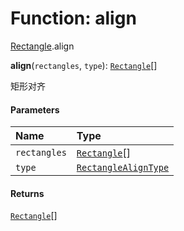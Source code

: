 # Function: align

[Rectangle](/en/auto-docs/editor/modules/Rectangle.md).align

**align**(`rectangles`, `type`): [`Rectangle`](/en/auto-docs/editor/classes/Rectangle-1.md)\[]

矩形对齐

#### Parameters

| Name | Type |
| :------ | :------ |
| `rectangles` | [`Rectangle`](/en/auto-docs/editor/classes/Rectangle-1.md)\[] |
| `type` | [`RectangleAlignType`](/en/auto-docs/editor/enums/RectangleAlignType.md) |

#### Returns

[`Rectangle`](/en/auto-docs/editor/classes/Rectangle-1.md)\[]
